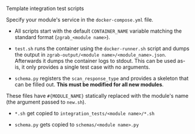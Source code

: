 Template integration test scripts

Specify your module's service in the `docker-compose.yml` file.

 - All scripts start with the default `CONTAINER_NAME` variable matching
   the standard format (`zgrab_<module name>`).

 - `test.sh` runs the container using the `docker-runner.sh` script and
   dumps the output in `zgrab-output/<module name>/<module_name>.json`.
   Afterwards it dumps the container logs to stdout. This can be used
   as-is, it only provides a single test case with no arguments.

 - `schema.py` registers the `scan_response_type` and provides a 
   skeleton that can be filled out. **This must be modified for all new
   modules**.

These files have `#{MODULE_NAME}` statically replaced with the module's
name (the argument passed to `new.sh`).

 - `*.sh` get copied to `integration_tests/<module name>/*.sh`

 - `schema.py` gets copied to `schemas/<module name>.py`
